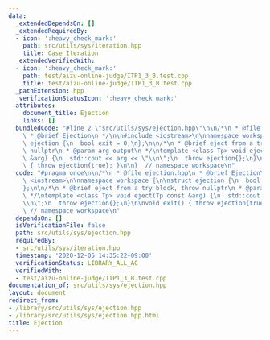 ```yaml
---
data:
  _extendedDependsOn: []
  _extendedRequiredBy:
  - icon: ':heavy_check_mark:'
    path: src/utils/sys/iteration.hpp
    title: Case Iteration
  _extendedVerifiedWith:
  - icon: ':heavy_check_mark:'
    path: test/aizu-online-judge/ITP1_3_B.test.cpp
    title: test/aizu-online-judge/ITP1_3_B.test.cpp
  _pathExtension: hpp
  _verificationStatusIcon: ':heavy_check_mark:'
  attributes:
    document_title: Ejection
    links: []
  bundledCode: "#line 2 \"src/utils/sys/ejection.hpp\"\n\n/*\n * @file ejection.hpp\n\
    \ * @brief Ejection\n */\n\n#include <iostream>\n\nnamespace workspace {\n\nstruct\
    \ ejection {\n  bool exit = 0;\n};\n\n/*\n * @brief eject from a try block, throw\
    \ nullptr\n * @param arg output\n */\ntemplate <class Tp> void eject(Tp const\
    \ &arg) {\n  std::cout << arg << \"\\n\";\n  throw ejection{};\n}\n\nvoid exit()\
    \ { throw ejection{true}; }\n\n}  // namespace workspace\n"
  code: "#pragma once\n\n/*\n * @file ejection.hpp\n * @brief Ejection\n */\n\n#include\
    \ <iostream>\n\nnamespace workspace {\n\nstruct ejection {\n  bool exit = 0;\n\
    };\n\n/*\n * @brief eject from a try block, throw nullptr\n * @param arg output\n\
    \ */\ntemplate <class Tp> void eject(Tp const &arg) {\n  std::cout << arg << \"\
    \\n\";\n  throw ejection{};\n}\n\nvoid exit() { throw ejection{true}; }\n\n} \
    \ // namespace workspace\n"
  dependsOn: []
  isVerificationFile: false
  path: src/utils/sys/ejection.hpp
  requiredBy:
  - src/utils/sys/iteration.hpp
  timestamp: '2020-12-05 14:35:22+09:00'
  verificationStatus: LIBRARY_ALL_AC
  verifiedWith:
  - test/aizu-online-judge/ITP1_3_B.test.cpp
documentation_of: src/utils/sys/ejection.hpp
layout: document
redirect_from:
- /library/src/utils/sys/ejection.hpp
- /library/src/utils/sys/ejection.hpp.html
title: Ejection
---
```


